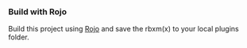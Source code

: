 ### Build with Rojo

Build this project using [Rojo](https://github.com/rojo-rbx/rojo) and save the rbxm(x) to your local plugins folder.




